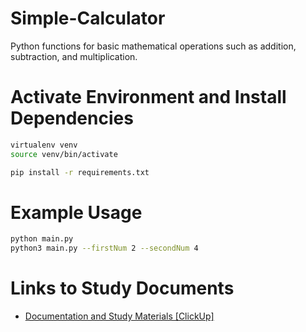 # Simple-Calculator

Python functions for basic mathematical operations such as addition, subtraction, and multiplication.

# Activate Environment and Install Dependencies

```bash
virtualenv venv
source venv/bin/activate
```

```bash
pip install -r requirements.txt
```

# Example Usage

```bash
python main.py
python3 main.py --firstNum 2 --secondNum 4

```

# Links to Study Documents

-   [Documentation and Study Materials [ClickUp]](https://doc.clickup.com/9007106573/d/h/8cdv2gd-644/3c68632ef16dd69)
